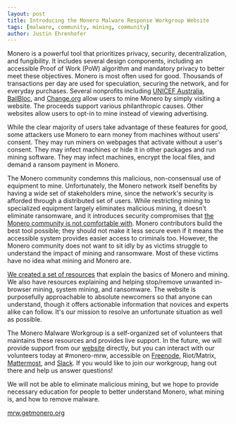 ```yaml
---
layout: post
title: Introducing the Monero Malware Response Workgroup Website
tags: [malware, community, mining, community]
author: Justin Ehrenhofer
---
```


Monero is a powerful tool that prioritizes privacy, security, decentralization, and fungibility. It includes several design components, including an accessible Proof of Work (PoW) algorithm and mandatory privacy to better meet these objectives. Monero is most often used for good. Thousands of transactions per day are used for speculation, securing the network, and for everyday purchases. Several nonprofits including [UNICEF Australia](https://www.thehopepage.org/), [BailBloc](https://bailbloc.thenewinquiry.com), and [Change.org](https://theminingscreensaver.com) allow users to mine Monero by simply visiting a website. The proceeds support various philanthropic causes. Other websites allow users to opt-in to mine instead of viewing advertising.

While the clear majority of users take advantage of these features for good, some attackers use Monero to earn money from machines without users' consent. They may run miners on webpages that activate without a user's consent. They may infect machines or hide it in other packages and run mining software. They may infect machines, encrypt the local files, and demand a ransom payment in Monero.

The Monero community condemns this malicious, non-consensual use of equipment to mine. Unfortunately, the Monero network itself benefits by having a wide set of stakeholders mine, since the network's security is afforded through a distributed set of users. While restricting mining to specialized equipment largely eliminates malicious mining, it doesn't eliminate ransomware, and it introduces security compromises that [the Monero community is not comfortable with](https://getmonero.org/2018/02/11/PoW-change-and-key-reuse.html). Monero contributors build the best tool possible; they should not make it less secure even if it means the accessible system provides easier access to criminals too. However, the Monero community does not want to sit idly by as victims struggle to understand the impact of mining and ransomware. Most of these victims have no idea what mining and Monero are.

[We created a set of resources](https://mrw.getmonero.org) that explain the basics of Monero and mining. We also have resources explaining and helping stop/remove unwanted in-browser mining, system mining, and ransomware. The website is purposefully approachable to absolute newcomers so that anyone can understand, though it offers actionable information that novices and experts alike can follow. It's our mission to resolve an unfortunate situation as well as possible.

The Monero Malware Workgroup is a self-organized set of volunteers that maintains these resources and provides live support. In the future, we will provide support from our [website](https://mrw.getmonero.org) directly, but you can interact with our volunteers today at #monero-mrw, accessible on [Freenode](https://kiwiirc.com/nextclient/#irc://irc.freenode.net/#monero-mrw), Riot/Matrix, [Mattermost](https://mattermost.getmonero.org/monero/channels/monero-mrw), and [Slack](https://monero.slack.com). If you would like to join our workgroup, hang out there and help us answer questions!

We will not be able to eliminate malicious mining, but we hope to provide necessary education for people to better understand Monero, what mining is, and how to remove malware.

[mrw.getmonero.org](https://mrw.getmonero.org)
